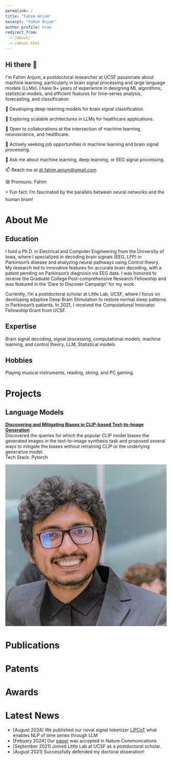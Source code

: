 ```yaml
---
permalink: /
title: "Fahim Anjum"
excerpt: "Fahim Anjum"
author_profile: true
redirect_from: 
  - /about/
  - /about.html
---
```


Hi there 👋
----
I'm Fahim Anjum, a postdoctoral researcher at UCSF passionate about machine learning, particularly in brain signal processing and large language models (LLMs). I have 9+ years of experience in designing ML algorithms, statistical models, and efficient features for time-series analysis, forecasting, and classification


🔭 Developing deep-learning models for brain signal classification.

🌱 Exploring scalable architectures in LLMs for healthcare applications.

👯 Open to collaborations at the intersection of machine learning, neuroscience, and healthcare.

🤔 Actively seeking job opportunities in machine learning and brain signal processing.

💬 Ask me about machine learning, deep learning, or EEG signal processing.

📫 Reach me at [dr.fahim.anjum@gmail.com](mailto:dr.fahim.anjum@gmail.com)

😄 Pronouns: Fahim

⚡ Fun fact: I’m fascinated by the parallels between neural networks and the human brain!

<div id="aboutme"></div>
<h1>About Me</h1>

<h2>Education</h2>
I hold a Ph.D. in Electrical and Computer Engineering from the University of Iowa, where I specialized in decoding brain signals (EEG, LFP) in Parkinson’s disease and analyzing neural pathways using Control theory. My research led to innovative features for accurate brain decoding, with a patent pending on Parkinson’s diagnosis via EEG data. I was honored to receive the Graduate College Post-comprehensive Research Fellowship and was featured in the ‘Dare to Discover Campaign’ for my work.

Currently, I’m a postdoctoral scholar at Little Lab, UCSF, where I focus on developing adaptive Deep Brain Stimulation to restore normal sleep patterns in Parkinson’s patients. In 2021, I received the Computational Innovator Fellowship Grant from UCSF.

<h2>Expertise</h2> 
Brain signal decoding, signal processing, computational models, machine learning, and control theory, LLM, Statistical models

<h2>Hobbies</h2> 
Playing musical instruments, reading, skiing, and PC gaming.

<div id="projects"></div>
<h1>Projects</h1>

<h2>Language Models</h2>

<div class="archive__proj__row">
  <div class="archive__proj__right">
    <p>
    <b><a href="https://drive.google.com/file/d/1uDgAPfl3bA4wbWtpOPdPdiQq0wzTiAOl/view">Discovering and Mitigating Biases in CLIP-based Text-to-Image Generation</a></b>
    <br>Discovered the queries for which the popular CLIP model biases the generated images in the text-to-image synthesis task and proposed several ways to mitigate the biases without retraining CLIP or the underlying generative model. <br> Tech Stack: Pytorch
    </p>
  </div>
  <div class="archive__proj__left">
    <div>
        <img  src="images/profile.png"> 
    </div>
  </div>
</div>

<div id="publications"></div>
<h1 >Publications</h1>

<div id="patents"></div>
<h1 >Patents</h1>

<div id="awards"></div>
<h1 >Awards</h1>

<div id="news"></div>
<h1 >Latest News</h1>

- [August 2024] We published our noval signal tokenizer [LiPCoT](https://github.com/MDFahimAnjum/LiPCoT) what enables NLP of time series through LLM
- [Febuary 2024] Our [paper](https://www.nature.com/articles/s41467-024-46002-7) was accepted in Nature Communications
- [September 2021] Joined Little Lab at UCSF as a postdoctoral scholar.
- [August 2021] Successfully defended my doctoral disseration!


